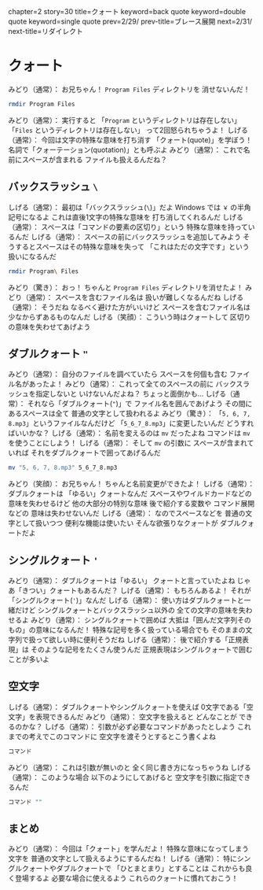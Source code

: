 chapter=2
story=30
title=クォート
keyword=back quote
keyword=double quote
keyword=single quote
prev=2/29/
prev-title=ブレース展開
next=2/31/
next-title=リダイレクト

# クォート

みどり（通常）：
  お兄ちゃん！
  `Program Files` ディレクトリを
  消せないんだ！

```bash
rmdir Program Files
```

みどり（通常）：
  実行すると
  「`Program` というディレクトリは存在しない」
  「`Files` というディレクトリは存在しない」
  って2回怒られちゃうよ！
しげる（通常）：
  今回は文字の特殊な意味を打ち消す
  「クォート(quote)」を学ぼう！
  名詞で「クォーテーション(quotation)」とも呼ぶよ
みどり（通常）：
  これで名前にスペースが含まれる
  ファイルも扱えるんだね？

## バックスラッシュ `\`

しげる（通常）：
  最初は「バックスラッシュ(`\`)」だよ
  Windows では `￥` の半角記号になるよ
  これは直後1文字の特殊な意味を
  打ち消してくれるんだ
しげる（通常）：
  スペースは「コマンドの要素の区切り」という
  特殊な意味を持っているんだ
しげる（通常）：
  スペースの前にバックスラッシュを追加してみよう
  そうするとスペースはその特殊な意味を失って
  「これはただの文字です」という扱いになるんだ

```bash
rmdir Program\ Files
```

みどり（驚き）：
  おっ！
  ちゃんと `Program Files` ディレクトリを消せたよ！
みどり（通常）：
  スペースを含むファイル名は
  扱いが難しくなるんだね
しげる（通常）：
  そうだね
  なるべく避けた方がいいけど
  スペースを含むファイル名は
  少なからずあるものなんだ
しげる（笑顔）：
  こういう時はクォートして
  区切りの意味を失わせてあげよう

## ダブルクォート `"`

みどり（通常）：
  自分のファイルを調べていたら
  スペースを何個も含む
  ファイル名があったよ！
みどり（通常）：
  これって全てのスペースの前に
  バックスラッシュを指定しないと
  いけないんだよね？
  ちょっと面倒かも…
しげる（通常）：
  それなら「ダブルクォート(`"`)」で
  ファイル名を囲んであげよう
  その間にあるスペースは全て
  普通の文字として扱われるよ
みどり（驚き）：
  「`5, 6, 7, 8.mp3`」というファイルなんだけど
  「`5_6_7_8.mp3`」に変更したいんだ
  どうすればいいかな？
しげる（通常）：
  名前を変えるのは `mv` だったよね
  コマンドは `mv` を使うことにしよう！
しげる（通常）：
  そして `mv` の引数に
  スペースが含まれていれば
  それをダブルクォートで囲ってあげるんだ

```bash
mv "5, 6, 7, 8.mp3" 5_6_7_8.mp3
```

みどり（笑顔）：
  お兄ちゃん！
  ちゃんと名前変更ができたよ！
しげる（通常）：
  ダブルクォートは
  「ゆるい」クォートなんだ
  スペースやワイルドカードなどの
  意味を失わせるけど
  他の大部分の特別な意味
  後で紹介する変数や
  コマンド展開などの
  意味は失わせないんだ
しげる（通常）：
  なのでスペースなどを
  普通の文字として扱いつつ
  便利な機能は使いたい
  そんな欲張りなクォートが
  ダブルクォートだよ

## シングルクォート `'`

みどり（通常）：
  ダブルクォートは「ゆるい」
  クォートと言っていたよね
  じゃあ「きつい」クォートもあるんだ？
しげる（通常）：
  もちろんあるよ！
  それが「シングルクォート(`'`)」なんだ
しげる（通常）：
  使い方はダブルクォートと一緒だけど
  シングルクォートとバックスラッシュ以外の
  全ての文字の意味を失わせるよ
みどり（通常）：
  シングルクォートで囲めば
  大抵は「囲んだ文字列そのもの」の意味になるんだ！
  特殊な記号を多く扱っている場合でも
  そのままの文字列で扱って欲しい時に便利そうだね
しげる（通常）：
  後で紹介する「正規表現」は
  そのような記号をたくさん使うんだ
  正規表現はシングルクォートで囲むことが多いよ

## 空文字

しげる（通常）：
  ダブルクォートやシングルクォートを使えば
  0文字である「空文字」を表現できるんだ
みどり（通常）：
  空文字を扱えると
  どんなことが
  できるのかな？
しげる（通常）：
  引数が必ず必要なコマンドがあったとしよう
  これまでの考えでこのコマンドに
  空文字を渡そうとするとこう書くよね

```bash
コマンド 
```

みどり（通常）：
  これは引数が無いのと
  全く同じ書き方になっちゃうね
しげる（通常）：
  このような場合
  以下のようにしてあげると
  空文字を引数に指定できるんだ

```bash
コマンド ""
```

## まとめ

みどり（通常）：
  今回は「クォート」を学んだよ！
  特殊な意味になってしまう文字を
  普通の文字として扱えるようにするんだね！
しげる（通常）：
  特にシングルクォートやダブルクォートで
  「ひとまとまり」とすることは
  これからも良く登場するよ
  必要な場合に使えるよう
  これらのクォートに慣れておこう！

